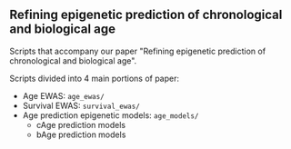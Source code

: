 ## Refining epigenetic prediction of chronological and biological age

Scripts that accompany our paper "Refining epigenetic prediction of chronological and biological age".

Scripts divided into 4 main portions of paper:
- Age EWAS: `age_ewas/`
- Survival EWAS: `survival_ewas/`
- Age prediction epigenetic models: `age_models/`
    - cAge prediction models
    - bAge prediction models